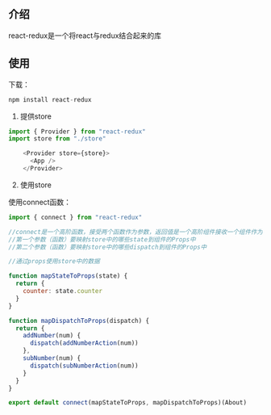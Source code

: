 ## 介绍
react-redux是一个将react与redux结合起来的库

## 使用
下载：
```js
npm install react-redux
```

1. 提供store

```jsx
import { Provider } from "react-redux"
import store from "./store"

    <Provider store={store}>
      <App />
    </Provider>
```
2. 使用store

使用connect函数：
   ```js
import { connect } from "react-redux"

//connect是一个高阶函数，接受两个函数作为参数，返回值是一个高阶组件接收一个组件作为参数
//第一个参数（函数）要映射store中的哪些state到组件的Props中
//第二个参数（函数）要映射store中的哪些dispatch到组件的Props中

//通过props使用store中的数据

function mapStateToProps(state) {
  return {
    counter: state.counter
  }
}

function mapDispatchToProps(dispatch) {
  return {
    addNumber(num) {
      dispatch(addNumberAction(num))
    },
    subNumber(num) {
      dispatch(subNumberAction(num))
    }
  }
}

export default connect(mapStateToProps, mapDispatchToProps)(About)
   ```
